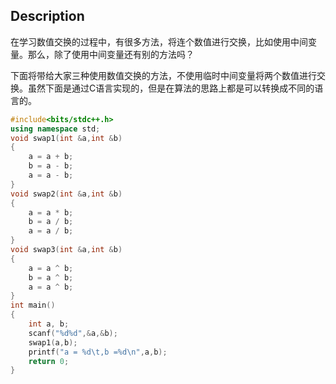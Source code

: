 ## Description

在学习数值交换的过程中，有很多方法，将连个数值进行交换，比如使用中间变量。那么，除了使用中间变量还有别的方法吗？

下面将带给大家三种使用数值交换的方法，不使用临时中间变量将两个数值进行交换。虽然下面是通过C语言实现的，但是在算法的思路上都是可以转换成不同的语言的。

```cpp
#include<bits/stdc++.h>
using namespace std;
void swap1(int &a,int &b)
{
    a = a + b;
    b = a - b;
    a = a - b;
}
void swap2(int &a,int &b)
{
    a = a * b;
    b = a / b;
    a = a / b;
}
void swap3(int &a,int &b)
{
    a = a ^ b;
    b = a ^ b;
    a = a ^ b;
}
int main()
{
    int a, b;
    scanf("%d%d",&a,&b);
    swap1(a,b);
    printf("a = %d\t,b =%d\n",a,b);
    return 0;
}

```

